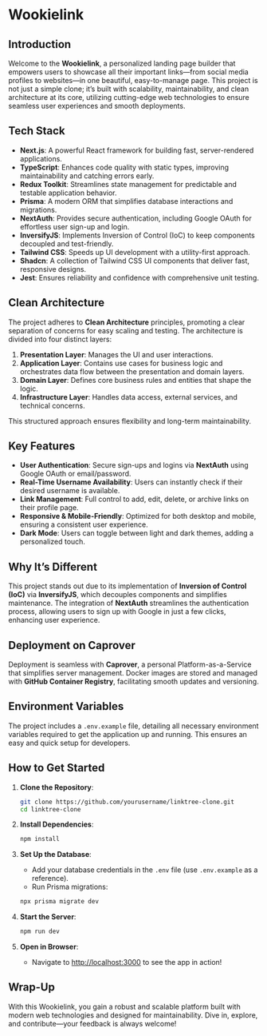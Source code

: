 # Wookielink

## Introduction

Welcome to the **Wookielink**, a personalized landing page builder that empowers users to showcase all their important links—from social media profiles to websites—in one beautiful, easy-to-manage page. This project is not just a simple clone; it’s built with scalability, maintainability, and clean architecture at its core, utilizing cutting-edge web technologies to ensure seamless user experiences and smooth deployments.

## Tech Stack

- **Next.js**: A powerful React framework for building fast, server-rendered applications.
- **TypeScript**: Enhances code quality with static types, improving maintainability and catching errors early.
- **Redux Toolkit**: Streamlines state management for predictable and testable application behavior.
- **Prisma**: A modern ORM that simplifies database interactions and migrations.
- **NextAuth**: Provides secure authentication, including Google OAuth for effortless user sign-up and login.
- **InversifyJS**: Implements Inversion of Control (IoC) to keep components decoupled and test-friendly.
- **Tailwind CSS**: Speeds up UI development with a utility-first approach.
- **Shadcn**: A collection of Tailwind CSS UI components that deliver fast, responsive designs.
- **Jest**: Ensures reliability and confidence with comprehensive unit testing.

## Clean Architecture

The project adheres to **Clean Architecture** principles, promoting a clear separation of concerns for easy scaling and testing. The architecture is divided into four distinct layers:

1. **Presentation Layer**: Manages the UI and user interactions.
2. **Application Layer**: Contains use cases for business logic and orchestrates data flow between the presentation and domain layers.
3. **Domain Layer**: Defines core business rules and entities that shape the logic.
4. **Infrastructure Layer**: Handles data access, external services, and technical concerns.

This structured approach ensures flexibility and long-term maintainability.

## Key Features

- **User Authentication**: Secure sign-ups and logins via **NextAuth** using Google OAuth or email/password.
- **Real-Time Username Availability**: Users can instantly check if their desired username is available.
- **Link Management**: Full control to add, edit, delete, or archive links on their profile page.
- **Responsive & Mobile-Friendly**: Optimized for both desktop and mobile, ensuring a consistent user experience.
- **Dark Mode**: Users can toggle between light and dark themes, adding a personalized touch.

## Why It’s Different

This project stands out due to its implementation of **Inversion of Control (IoC)** via **InversifyJS**, which decouples components and simplifies maintenance. The integration of **NextAuth** streamlines the authentication process, allowing users to sign up with Google in just a few clicks, enhancing user experience.

## Deployment on Caprover

Deployment is seamless with **Caprover**, a personal Platform-as-a-Service that simplifies server management. Docker images are stored and managed with **GitHub Container Registry**, facilitating smooth updates and versioning.

## Environment Variables

The project includes a `.env.example` file, detailing all necessary environment variables required to get the application up and running. This ensures an easy and quick setup for developers.

## How to Get Started

1. **Clone the Repository**:

   ```bash
   git clone https://github.com/yourusername/linktree-clone.git
   cd linktree-clone
   ```

2. **Install Dependencies**:

   ```bash
   npm install
   ```

3. **Set Up the Database**:

   - Add your database credentials in the `.env` file (use `.env.example` as a reference).
   - Run Prisma migrations:

   ```bash
   npx prisma migrate dev
   ```

4. **Start the Server**:

   ```bash
   npm run dev
   ```

5. **Open in Browser**:
   - Navigate to [http://localhost:3000](http://localhost:3000) to see the app in action!

## Wrap-Up

With this Wookielink, you gain a robust and scalable platform built with modern web technologies and designed for maintainability. Dive in, explore, and contribute—your feedback is always welcome!
